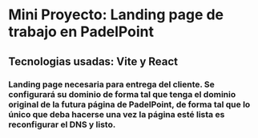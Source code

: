 # Mini Proyecto: Landing page de trabajo en PadelPoint
## Tecnologias usadas: Vite y React
### Landing page necesaria para entrega del cliente. Se configurará su dominio de forma tal que tenga el dominio original de la futura página de PadelPoint, de forma tal que lo único que deba hacerse una vez la página esté lista es reconfigurar el DNS y listo.
